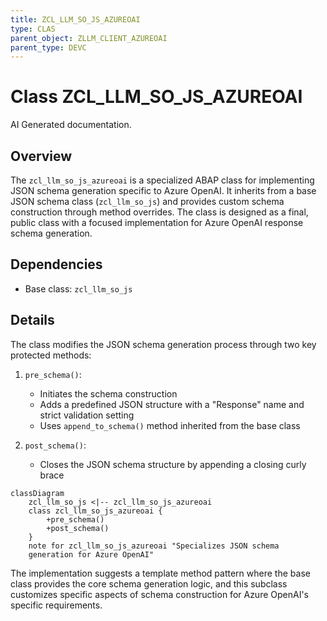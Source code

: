 ```yaml
---
title: ZCL_LLM_SO_JS_AZUREOAI
type: CLAS
parent_object: ZLLM_CLIENT_AZUREOAI
parent_type: DEVC
---
```


# Class ZCL_LLM_SO_JS_AZUREOAI

AI Generated documentation.
## Overview
The `zcl_llm_so_js_azureoai` is a specialized ABAP class for implementing JSON schema generation specific to Azure OpenAI. It inherits from a base JSON schema class (`zcl_llm_so_js`) and provides custom schema construction through method overrides. The class is designed as a final, public class with a focused implementation for Azure OpenAI response schema generation.

## Dependencies
- Base class: `zcl_llm_so_js`

## Details
The class modifies the JSON schema generation process through two key protected methods:

1. `pre_schema()`: 
   - Initiates the schema construction
   - Adds a predefined JSON structure with a "Response" name and strict validation setting
   - Uses `append_to_schema()` method inherited from the base class

2. `post_schema()`:
   - Closes the JSON schema structure by appending a closing curly brace

```mermaid
classDiagram
    zcl_llm_so_js <|-- zcl_llm_so_js_azureoai
    class zcl_llm_so_js_azureoai {
        +pre_schema()
        +post_schema()
    }
    note for zcl_llm_so_js_azureoai "Specializes JSON schema 
    generation for Azure OpenAI"
```

The implementation suggests a template method pattern where the base class provides the core schema generation logic, and this subclass customizes specific aspects of schema construction for Azure OpenAI's specific requirements.

